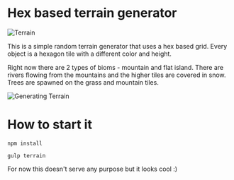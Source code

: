 # Hex based terrain generator

![Terrain](http://i.imgur.com/eN5RdSb.png)

This is a simple random terrain generator that uses a hex based grid. Every object is a hexagon tile with a different color and height.

Right now there are 2 types of bioms - mountain and flat island. There are rivers flowing from the mountains and the higher tiles are covered in snow. Trees are spawned on the grass and mountain tiles.

![Generating Terrain](http://i.imgur.com/y1CJFKd.gif)

# How to start it

```
npm install
```
```
gulp terrain
```

For now this doesn't serve any purpose but it looks cool :)